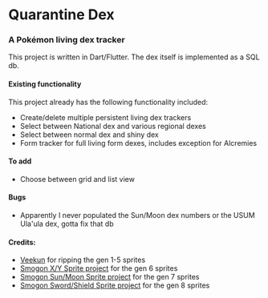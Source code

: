 # Quarantine Dex

### A Pokémon living dex tracker

This project is written in Dart/Flutter.  The dex itself is implemented as a SQL db.

#### Existing functionality

This project already has the following functionality included:

- Create/delete multiple persistent living dex trackers
- Select between National dex and various regional dexes
- Select between normal dex and shiny dex
- Form tracker for full living form dexes, includes exception for Alcremies

#### To add

- Choose between grid and list view

#### Bugs

- Apparently I never populated the Sun/Moon dex numbers or the USUM Ula'ula dex, gotta fix that db

#### Credits:

- [Veekun](https://veekun.com/dex/downloads) for ripping the gen 1-5 sprites
- [Smogon X/Y Sprite project](https://www.smogon.com/forums/threads/x-y-sprite-project.3486712/) for the gen 6 sprites
- [Smogon Sun/Moon Sprite project](https://www.smogon.com/forums/threads/sun-moon-sprite-project.3577711/) for the gen 7 sprites
- [Smogon Sword/Shield Sprite project](https://www.smogon.com/forums/threads/sword-shield-sprite-project.3647722/) for the gen 8 sprites
